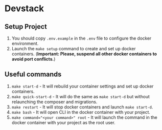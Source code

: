 # Devstack

## Setup Project

1. You should copy `.env.example` in the `.env` file to configure the docker environment.
2. Launch the `make setup` command to create and set up docker containers. (**Important: Please, suspend all other docker containers to avoid port conflicts.**)

## Useful commands

1. `make start-d` - It will rebuild your container settings and set up docker containers.
2. `make quick-start-d` - It will do the same as `make start-d` but without relaunching the composer and migrations.
3. `make restart` - It will stop docker containers and launch `make start-d`.
4. `make bash` - It will open CLI in the docker container with your project.
5. `make command="<your command>" root` - It will launch the command in the docker container with your project as the root user.
